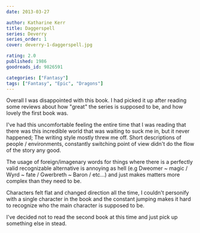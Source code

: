```yaml
---
date: 2013-03-27

author: Katharine Kerr
title: Daggerspell
series: Deverry
series_order: 1
cover: deverry-1-daggerspell.jpg

rating: 2.0
published: 1986
goodreads_id: 9826591

categories: ["Fantasy"]
tags: ["Fantasy", "Epic", "Dragons"]
---
```


Overall I was disappointed with this book. I had picked it up after reading some reviews about how "great" the series is supposed to be, and how lovely the first book was.

<!--more-->

I've had this uncomfortable feeling the entire time that I was reading that there was this incredible world that was waiting to suck me in, but it never happened; The writing style mostly threw me off. Short descriptions of people / environments, constantly switching point of view didn't do the flow of the story any good.

The usage of foreign/imagenary words for things where there is a perfectly valid recognizable alternative is annoying as hell (e.g Dweomer ~ magic / Wyrd ~ fate / Gwerbreth ~ Baron / etc...) and just makes matters more complex than they need to be.

Characters felt flat and changed direction all the time, I couldn't personify with a single character in the book and the constant jumping makes it hard to recognize who the main character is supposed to be.

I've decided not to read the second book at this time and just pick up something else in stead.
